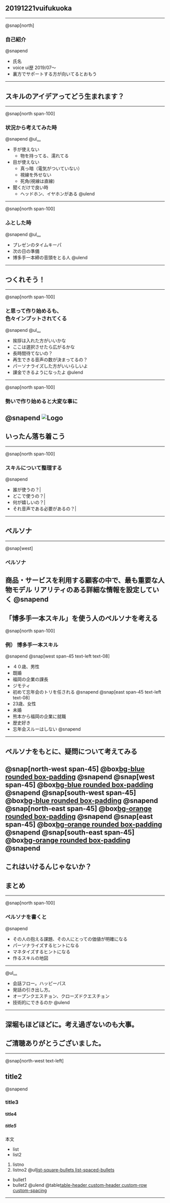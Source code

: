 ## 20191221vuifukuoka
---
@snap[north]
### 自己紹介
@snapend
- 氏名
- voice ui歴 2019/07〜
- 裏方でサポートする方が向いてるとおもう
---
## スキルのアイデアってどう生まれます？
---
@snap[north span-100]
### 状況から考えてみた時
@snapend
@ul[...](false)
- 手が使えない
  - 物を持ってる、濡れてる
- 目が使えない
  - 真っ暗（電気がついていない）
  - 視線を外せない
  - 死角(視線は直線)
- 聞くだけで良い時
  - ヘッドホン、イヤホンがある
@ulend
---
@snap[north span-100]
### ふとした時
@snapend
@ul[...](false)
- プレゼンのタイムキーパ
- 次の日の準備
- 博多手一本締の音頭をとる人
@ulend
---
## つくれそう！
---
@snap[north span-100]
### と思って作り始めるも、<br>色々インプットされてくる
@snapend
@ul[...](false)
- 挨拶は入れた方がいいかな
- ここは選択させたら広がるかな
- 長時間待てないの？
- 再生できる音声の数が決まってるの？
- パーソナライズした方がいいらしいよ
- 課金できるようになったよ
@ulend
---
@snap[north span-100]
### 勢いで作り始めると大変な事に
@snapend
![Logo](assets/images/vflow_screen01.png)
---
## いったん落ち着こう
---
@snap[north span-100]
### スキルについて整理する
@snapend
- 誰が使うの？|
- どこで使うの？|
- 何が嬉しいの？|
- それ音声である必要があるの？|
---
## ペルソナ
---
@snap[west]
### ペルソナ
商品・サービスを利用する顧客の中で、最も重要な人物モデル
リアリティのある詳細な情報を設定していく
@snapend
---
「博多手一本スキル」を使う人のペルソナを考える
---
@snap[north span-100]
### 例） 博多手一本スキル
@snapend
@snap[west span-45 text-left text-08]
- ４０歳、男性
- 既婚
- 福岡の企業の課長
- ジモティ
- 初めて忘年会のトリを任される
@snapend
@snap[east span-45 text-left text-08]
- 23歳、女性
- 未婚
- 熊本から福岡の企業に就職
- 歴史好き
- 忘年会スルーはしない
@snapend
---
ペルソナをもとに、疑問について考えてみる
---
@snap[north-west span-45]
@box[bg-blue rounded box-padding](誰が使うの？#音頭を取る練習をしたい人)
@snapend
@snap[west span-45]
@box[bg-blue rounded box-padding](どこで使うの？#自分の部屋)
@snapend
@snap[south-west span-45]
@box[bg-blue rounded box-padding](何が嬉しいの？#一人でコソ練できる)
@snapend
@snap[north-east span-45]
@box[bg-orange rounded box-padding](誰が使うの？#手拍子の練習をしたい人)
@snapend
@snap[east span-45]
@box[bg-orange rounded box-padding](どこで使うの？#風呂)
@snapend
@snap[south-east span-45]
@box[bg-orange rounded box-padding](何が嬉しいの？#一人でコソ練できる)
@snapend
---
これはいけるんじゃないか？
---
## まとめ
---
@snap[north span-100]
### ペルソナを書くと
@snapend
- その人の抱える課題、その人にとっての価値が明確になる
- パーソナライズするヒントになる
- マネタイズするヒントになる
- 作るスキルの地図
---
@ul[...](false)
- 会話フロー。ハッピーパス
- 発話の引き出し方。
- オープンクエスチョン、クローズドクエスチョン
- 技術的にできるのか
@ulend
---
深堀もほどほどに。考え過ぎないのも大事。
---
## ご清聴ありがとうございました。
---
@snap[north-west text-left]
## title2
@snapend
### title3
#### title4
##### title5
本文
- list
 - list2
1. listno
 1. listno2
@ul[list-square-bullets list-spaced-bullets](false)
- bullet1
- bullet2
@ulend
@table[table-header custom-header custom-row custom-spacing](path/to/sample.csv)
---
